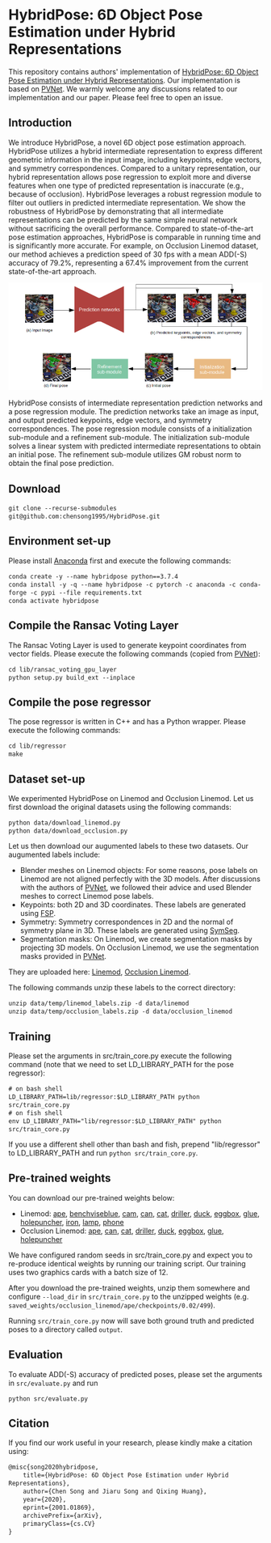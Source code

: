 # HybridPose: 6D Object Pose Estimation under Hybrid Representations
This repository contains authors' implementation of [HybridPose: 6D Object Pose Estimation under Hybrid Representations](https://arxiv.org/abs/2001.01869). Our implementation is based on [PVNet](https://github.com/zju3dv/pvnet).
We warmly welcome any discussions related to our implementation and our paper. Please feel free to open an issue.

## Introduction
We introduce HybridPose, a novel 6D object pose estimation approach. HybridPose utilizes a hybrid intermediate representation to express different geometric information in the input image, including keypoints, edge vectors, and symmetry correspondences. Compared to a unitary representation, our hybrid representation allows pose regression to exploit more and diverse features when one type of predicted representation is inaccurate (e.g., because of occlusion). HybridPose leverages a robust regression module to filter out outliers in predicted intermediate representation. We show the robustness of HybridPose by demonstrating that all intermediate representations can be predicted by the same simple neural network without sacrificing the overall performance. Compared to state-of-the-art pose estimation approaches, HybridPose is comparable in running time and is significantly more accurate. For example, on Occlusion Linemod dataset, our method achieves a prediction speed of 30 fps with a mean ADD(-S) accuracy of 79.2%, representing a 67.4% improvement from the current state-of-the-art approach.

![Approach overview](./assets/overview.png)

HybridPose consists of intermediate representation prediction networks and a pose regression module. The prediction networks take an image as input, and output predicted keypoints, edge vectors, and symmetry correspondences. The pose regression module consists of a initialization sub-module and a refinement sub-module. The initialization sub-module solves a linear system with predicted intermediate representations to obtain an initial pose. The refinement sub-module utilizes GM robust norm to obtain the final pose prediction.

## Download
```
git clone --recurse-submodules git@github.com:chensong1995/HybridPose.git
```

## Environment set-up
Please install [Anaconda](https://www.anaconda.com/distribution/) first and execute the following commands:
```
conda create -y --name hybridpose python==3.7.4
conda install -y -q --name hybridpose -c pytorch -c anaconda -c conda-forge -c pypi --file requirements.txt
conda activate hybridpose
```

## Compile the Ransac Voting Layer
The Ransac Voting Layer is used to generate keypoint coordinates from vector fields. Please execute the following commands (copied from [PVNet](https://github.com/zju3dv/pvnet)):
```
cd lib/ransac_voting_gpu_layer
python setup.py build_ext --inplace
```

## Compile the pose regressor
The pose regressor is written in C++ and has a Python wrapper. Please execute the following commands:
```
cd lib/regressor
make
```

## Dataset set-up
We experimented HybridPose on Linemod and Occlusion Linemod. Let us first download the original datasets using the following commands:
```
python data/download_linemod.py
python data/download_occlusion.py
```
Let us then download our augumented labels to these two datasets. Our augumented labels include:
* Blender meshes on Linemod objects: For some reasons, pose labels on Linemod are not aligned perfectly with the 3D models. After discussions with the authors of [PVNet](https://github.com/zju3dv/pvnet), we followed their advice and used Blender meshes to correct Linemod pose labels.
* Keypoints: both 2D and 3D coordinates. These labels are generated using [FSP](https://github.com/zju3dv/pvnet/blob/master/lib/utils/data_utils.py).
* Symmetry: Symmetry correspondences in 2D and the normal of symmetry plane in 3D. These labels are generated using [SymSeg](https://github.com/aecins/symseg).
* Segmentation masks: On Linemod, we create segmentation masks by projecting 3D models. On Occlusion Linemod, we use the segmentation masks provided in [PVNet](https://github.com/zju3dv/pvnet).

They are uploaded here: [Linemod](https://drive.google.com/file/d/1f9-KEVtKprU0vNYWXjPSFhEoU32Vtlv2/view?usp=sharing), 
[Occlusion Linemod](https://drive.google.com/file/d/1PItmDj7Go0OBnC1Lkvagz3RRB9qdJUIG/view?usp=sharing).

The following commands unzip these labels to the correct directory:
```
unzip data/temp/linemod_labels.zip -d data/linemod
unzip data/temp/occlusion_labels.zip -d data/occlusion_linemod
```

## Training
Please set the arguments in src/train\_core.py execute the following command (note that we need to set LD\_LIBRARY\_PATH for the pose regressor):
```
# on bash shell
LD_LIBRARY_PATH=lib/regressor:$LD_LIBRARY_PATH python src/train_core.py
# on fish shell
env LD_LIBRARY_PATH="lib/regressor:$LD_LIBRARY_PATH" python src/train_core.py
```
If you use a different shell other than bash and fish, prepend "lib/regressor" to LD\_LIBRARY\_PATH and run `python src/train_core.py`.

## Pre-trained weights
You can download our pre-trained weights below:
* Linemod: [ape](https://drive.google.com/file/d/19Nl8AOER9brGDGUGu1WRwhdFBJNLymiu/view?usp=sharing),
[benchviseblue](https://drive.google.com/file/d/1nMLJtV3XsK60bGGE-zFA1dw34074yryf/view?usp=sharing),
[cam](https://drive.google.com/file/d/1Sc0wx73E_DyrKe1N7DMl3qIRKSimIZoe/view?usp=sharing),
[can](https://drive.google.com/file/d/1NTEc6BcTV69Li0XW-ZDD7aLMuIkY3RL5/view?usp=sharing),
[cat](https://drive.google.com/file/d/1DN5OULGOtVP7r8hNySl2Ufou_tLSdWpI/view?usp=sharing),
[driller](https://drive.google.com/file/d/1JFiBxbp6nSKnsDsJK2II0WUYRi5oYdQF/view?usp=sharing),
[duck](https://drive.google.com/file/d/1XlVV1CBrPxZgZwNc9EjqGfTO1XSa2DhH/view?usp=sharing),
[eggbox](https://drive.google.com/file/d/1KyVC_sU0H8-VXjSz0yCAuyOjL-Olfylq/view?usp=sharing),
[glue](https://drive.google.com/file/d/1ZU5V4ew97XbzCmQ94mQhLCQtH5GttZ_i/view?usp=sharing),
[holepuncher](https://drive.google.com/file/d/1BVlQTmQOxs4pYjEI19eunA5BO-Q6AiAA/view?usp=sharing),
[iron](https://drive.google.com/file/d/1CtZfFycD90xcu3u6dEjoQa0ETY0RSJ5V/view?usp=sharing),
[lamp](https://drive.google.com/file/d/1UYnDxdXs_XVNyz7QHeq3RIPU1Gw-df-r/view?usp=sharing),
[phone](https://drive.google.com/file/d/1ArP9c7Z-CG2P9zvhreA4_jj0-e0i1TSF/view?usp=sharing)
* Occlusion Linemod: [ape](https://drive.google.com/file/d/1JeBETMGgELrawzofO59j4OCpg-2tf3iy/view?usp=sharing),
[can](https://drive.google.com/file/d/1Cl47bGiPyodHNqITaxCadFAT97YP7nl9/view?usp=sharing),
[cat](https://drive.google.com/file/d/1gDMwqPuFyKg_YW_PbqY_yT53dJEYYrqW/view?usp=sharing),
[driller](https://drive.google.com/file/d/1iAvptsTtwHVp6bNNSRBl5QiVi3O8uDeo/view?usp=sharing),
[duck](https://drive.google.com/file/d/1GwmhyWG4czIsVcCRyWA19ZEZfTzEN2Wo/view?usp=sharing),
[eggbox](https://drive.google.com/file/d/1UKl6aSLRVZzbjI1b5yhxBRlavI8n_JMb/view?usp=sharing),
[glue](https://drive.google.com/file/d/1JnABWWuNns_syYO-zPUBGViT_HWt0VAW/view?usp=sharing),
[holepuncher](https://drive.google.com/file/d/1XGt5BvYEbVN67zZbdMaGBsaC2-pad4zv/view?usp=sharing)

We have configured random seeds in src/train\_core.py and expect you to re-produce identical weights by running our training script. Our training uses two graphics cards with a batch size of 12.

After you download the pre-trained weights, unzip them somewhere and configure `--load_dir` in `src/train_core.py` to the unzipped weights (e.g. `saved_weights/occlusion_linemod/ape/checkpoints/0.02/499`).

Running `src/train_core.py` now will save both ground truth and predicted poses to a directory called `output`.

## Evaluation
To evaluate ADD(-S) accuracy of predicted poses, please set the arguments in `src/evaluate.py` and run
```
python src/evaluate.py
```

## Citation
If you find our work useful in your research, please kindly make a citation using:
```
@misc{song2020hybridpose,
    title={HybridPose: 6D Object Pose Estimation under Hybrid Representations},
    author={Chen Song and Jiaru Song and Qixing Huang},
    year={2020},
    eprint={2001.01869},
    archivePrefix={arXiv},
    primaryClass={cs.CV}
}
```
